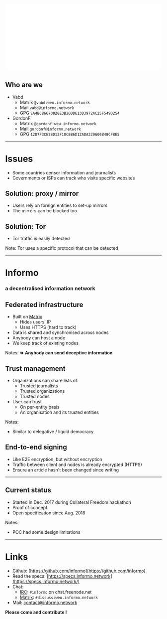 
# ![Informo - Making information accessible](img/logo-full-white.png)<!-- .element: class="plain" -->
<!-- .slide: data-background="#417D44" -->


## Who are we

- Vabd
    + Matrix `@vabd:weu.informo.network`
    + Mail `vabd@informo.network`
    + GPG `EA4BC86670028E3B26DD613D3972AC25F549D254`<!-- .element: style="font-size: 0.7em" -->
- GordonF
    + Matrix `@gordonf:weu.informo.network`
    + Mail `gordonf@informo.network`
    + GPG `12D7F3CE28D13F10C8B6D12ADA220606B48CF8E5`<!-- .element: style="font-size: 0.7em" -->


------------------------------------------------------------


# Issues

- Some countries censor information and journalists
- Governments or ISPs can track who visits specific websites


## Solution: proxy / mirror

- Users rely on foreign entities to set-up mirrors
- The mirrors can be blocked too


## Solution: Tor

- Tor traffic is easily detected

Note: Tor uses a specific protocol that can be detected


------------------------------------------------------------

# Informo
<!-- .slide: data-background="#417D44" -->

### a decentralised information network


## Federated infrastructure

- Built on [Matrix](https://matrix.org)
    + Hides users' IP
    + Uses HTTPS (hard to track)
- Data is shared and synchronised across nodes
- Anybody can host a node
- We keep track of existing nodes

Notes: __=> Anybody can send deceptive information__


## Trust management

- Organizations can share lists of:
    + Trusted journalists
    + Trusted organizations
    + Trusted nodes
- User can trust
    + On per-entity basis
    + An organisation and its trusted entities

Notes:
- Similar to delegative / liquid democracy


## End-to-end signing

- Like E2E encryption, but without encryption
- Traffic between client and nodes is already encrypted (HTTPS)
- Ensure an article hasn't been changed since writing


------------------------------------------------------------

## Current status

- Started in Dec. 2017 during Collateral Freedom hackathon
- Proof of concept
- Open specification since Aug. 2018

Notes:
- POC had some design limitations


------------------------------------------------------------

# Links
<!-- .slide: data-background="#417D44" -->

- Github: [https://github.com/informo](https://github.com/informo)
- Read the specs: [https://specs.informo.network](https://specs.informo.network/)
- Chat:
    + [IRC](irc://chat.freenode.net/#informo): `#informo` on chat.freenode.net
    + [Matrix](https://matrix.to/#/!LppXGlMuWgaYNuljUr:weu.informo.network): `#discuss:weu.informo.network`
- Mail: [contact@informo.network](contact@informo.network)

__Please come and contribute !__